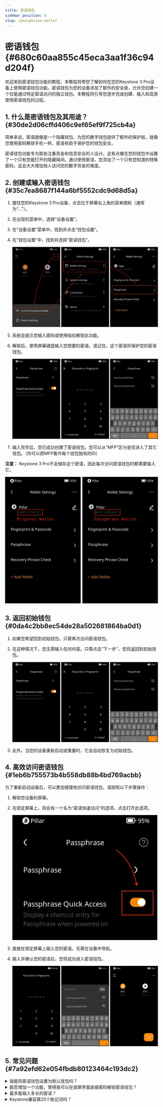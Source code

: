 ```yaml
---
title: 密语钱包
sidebar_position: 8
slug: /passphrase-wallet
---
```




# **密语钱包** {#680c60aa855c45eca3aa1f36c94d204f}


欢迎来到密语钱包功能的教程，本教程将带您了解如何在您的Keystone 3 Pro设备上使用密语钱包功能。密语钱包为您的设备添加了额外的安全层，允许您创建一个仅能通过特定密语访问的独立钱包。本教程将引导您逐步完成创建、输入和高效使用密语钱包的过程。


## **1. 什么是密语钱包及其用途？** {#30de2d06cffd406c9ef65ef9f725cb4a}


简单来说，密语就像是一个隐藏钱包，为您的数字钱包提供了额外的保护层。就像您使用密码解锁手机一样，密语有助于保护您的钱包安全。


密语钱包功能专为那些注重资金和信息安全的人设计。这有点像在您的钱包中设置了一个只有您能打开的隐藏隔间。通过使用密语，您添加了一个只有您知道的特殊密码，这会大大增加他人访问您的数字资金的难度。


## **2. 创建或输入密语钱包** {#35c7ea8687f144a6bf5552cdc9d68d5a}

1. 握住您的Keystone 3 Pro设备，点击位于屏幕右上角的菜单图标（通常为“…”）。
1. 在出现的菜单中，选择“设备设置”。
1. 在“设备设置”菜单中，找到并点击“钱包设置”。
1. 在“钱包设置”中，找到并选择“密语钱包”。

	![](./1266532701.jpg)

1. 系统会提示您输入密码或使用指纹解锁此功能。
1. 解锁后，使用屏幕键盘输入您想要的密语。请记住，这个密语将保护您的密语钱包。

	![](./1427725508.jpg)

1. 输入完毕后，您已成功创建了密语钱包。您可以从“MFP”区分是否进入了其它钱包。（你可以把MFP看作每个钱包独有的ID）

**注意：** Keystone 3 Pro不会储存这个密语，因此每次访问密语钱包时都需要输入它。


![](./1503870462.jpg)


## **3. 返回初始钱包** {#0da4c2bb8ec54de28a502681864ba0d1}

1. 如果您希望回到初始钱包，只需再次访问密语钱包。
1. 在这种情况下，您无需输入任何内容。只需点击“下一步”，您将返回到初始钱包。

	![](./1661984696.jpg)

1. 此外，当您的设备重新启动或重置时，它会自动恢复为初始钱包。

## **4. 高效访问密语钱包** {#1eb6b755573b4b558db88b4bd769acbb}


为了重新启动设备后，可以更加便捷地访问密语钱包，请按照以下步骤操作：

1. 解锁您设备的屏幕。
1. 在锁定屏幕上，将会有一个名为“密语快速访问”的选项。点击打开此选项。

	![](./1782548069.jpg)

1. 直接在锁定屏幕上输入您的密语。无需在设置中导航。
1. 输入并确认您的密语后，您将成功进入密语钱包。

	![](./1956842488.jpg)


## **5. 常见问题** {#7a92efd62e054fbdb80123464c193dc2}


<details>
  <summary>我能将密语钱包设置为默认钱包吗？</summary>


**答：** 不可以。密语钱包旨在增强安全性，将其设置为默认钱包将削弱这一原则。



  </details>


<details>
  <summary>能否增加一个功能，使得我可以在锁屏界面直接密码解锁密语钱包？</summary>


**答：** 我们没有推出此类功能。假设黑客访问了您的设备，他们可能会提取您的私钥。密语是额外的防护措施。如果设备存储了你的密语，就意味着这种情况下黑客能轻松获取你的密语，它们就失去了额外的防护作用。由于这项功能违反了我们的安全原则，因此我们不提供这项功能。请记住，安全必然意外着便捷性的牺牲，它为您的数字资产提供了宝贵的保护。



  </details>


<details>
  <summary>最多能输入多长的密语？</summary>


**答：**最长可以输入128位。



  </details>


<details>
  <summary>Keystone兼容第25个助记词吗？</summary>


**答：**第25个助记词又称为“密语”。在标准模式下（即12位或24位助记词）Keystone与其它BIP39类的钱包密语是通用的，只要您的“第25个助记词”是由BIP39类钱包生成的，即可导入。



  </details>

